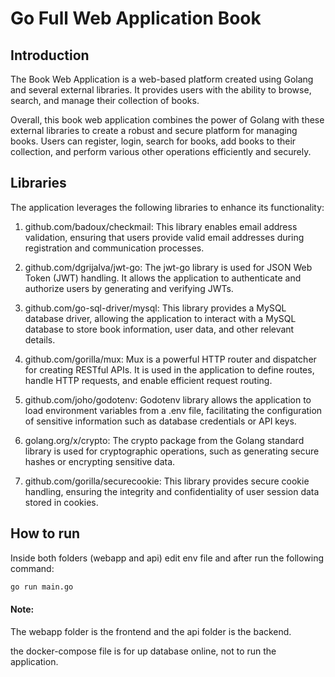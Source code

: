 # Go Full Web Application Book



## Introduction

The Book Web Application is a web-based platform created using Golang and several external libraries. It provides users with the ability to browse, search, and manage their collection of books.

Overall, this book web application combines the power of Golang with these external libraries to create a robust and secure platform for managing books. Users can register, login, search for books, add books to their collection, and perform various other operations efficiently and securely.

## Libraries

The application leverages the following libraries to enhance its functionality:

1. github.com/badoux/checkmail: This library enables email address validation, ensuring that users provide valid email addresses during registration and communication processes.

1. github.com/dgrijalva/jwt-go: The jwt-go library is used for JSON Web Token (JWT) handling. It allows the application to authenticate and authorize users by generating and verifying JWTs.

1. github.com/go-sql-driver/mysql: This library provides a MySQL database driver, allowing the application to interact with a MySQL database to store book information, user data, and other relevant details.

1. github.com/gorilla/mux: Mux is a powerful HTTP router and dispatcher for creating RESTful APIs. It is used in the application to define routes, handle HTTP requests, and enable efficient request routing.

1. github.com/joho/godotenv: Godotenv library allows the application to load environment variables from a .env file, facilitating the configuration of sensitive information such as database credentials or API keys.

1. golang.org/x/crypto: The crypto package from the Golang standard library is used for cryptographic operations, such as generating secure hashes or encrypting sensitive data.

1. github.com/gorilla/securecookie: This library provides secure cookie handling, ensuring the integrity and confidentiality of user session data stored in cookies.

## How to run
Inside both folders (webapp and api) edit env file and after run the following command:

```bash
go run main.go
```

#### Note:
The webapp folder is the frontend and the api folder is the backend.

the docker-compose file is for up database online, not to run the application.
